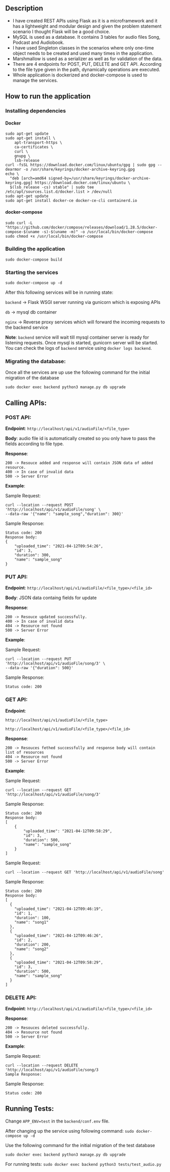 ## Description
* I have created REST APIs using Flask as it is a microframework and it has a lightweight and modular design and given the problem statement scenario I thought Flask will be a good choice.   
* MySQL is used as a database. It contains 3 tables for audio files Song, Podcast and Audiobook.   
* I have used Singleton classes in the scenarios where only one-time object needs to be created and used many times in the application.   
* Marshmallow is used as a serializer as well as for validation of the data. 
* There are 4 endpoints for POST, PUT, DELETE and GET API. According to the file type given in the path, dynamically operations are executed.
* Whole application is dockerized and docker-compose is used to manage the services.
## How to run the application
### Installing dependencies
#### Docker
```
sudo apt-get update
sudo apt-get install \
    apt-transport-https \
    ca-certificates \
    curl \
    gnupg \
    lsb-release
curl -fsSL https://download.docker.com/linux/ubuntu/gpg | sudo gpg --dearmor -o /usr/share/keyrings/docker-archive-keyring.gpg
echo \
  "deb [arch=amd64 signed-by=/usr/share/keyrings/docker-archive-keyring.gpg] https://download.docker.com/linux/ubuntu \
  $(lsb_release -cs) stable" | sudo tee /etc/apt/sources.list.d/docker.list > /dev/null
sudo apt-get update
sudo apt-get install docker-ce docker-ce-cli containerd.io
```
#### docker-compose
```
sudo curl -L "https://github.com/docker/compose/releases/download/1.28.5/docker-compose-$(uname -s)-$(uname -m)" -o /usr/local/bin/docker-compose
sudo chmod +x /usr/local/bin/docker-compose
```
### Building the application
```
sudo docker-compose build
```
### Starting the services
```
sudo docker-compose up -d
```

After this following services will be in running state:

``backend`` -> Flask WSGI server running via gunicorn which is exposing APIs 

``db`` -> mysql db container

``nginx`` -> Reverse proxy services which will forward the incoming requests to the backend service

**Note**: ``backend`` service will wait till mysql container server is ready for listening requests. Once mysql is started, gunicorn server will be started. 
You can check the logs of ``backend`` service using ``docker logs backend``.

### Migrating the database:
Once all the services are up use the following command for the initial migration of the database
```
sudo docker exec backend python3 manage.py db upgrade
```

## Calling APIs:
### POST API:
**Endpoint**: ``http://localhost/api/v1/audioFile/<file_type>``

**Body**:
audio file id is automatically created so you only have to pass the fields according to file type.

**Response**:
```
200 -> Resouce added and response will contain JSON data of added resource.
400 -> In case of invalid data
500 -> Server Error
```

**Example**:

Sample Request:
```
curl --location --request POST 'http://localhost/api/v1/audioFile/song' \
--data-raw '{"name": "sample_song","duration": 300}'
```
Sample Response:
```
Status code: 200
Response body:
{
	"uploaded_time": "2021-04-12T09:54:26",
	"id": 3,
	"duration": 300,
	"name": "sample_song"
}
```

### PUT API:
**Endpoint**: ``http://localhost/api/v1/audioFile/<file_type>/<file_id>``

**Body**:
JSON data containg fields for update

**Response**:
```
200 -> Resouce updated successfully.
400 -> In case of invalid data
404 -> Resource not found
500 -> Server Error
```

**Example**:

Sample Request:
```
curl --location --request PUT 'http://localhost/api/v1/audioFile/song/3' \
--data-raw '{"duration": 500}'
```
Sample Response:
```
Status code: 200
```

### GET API:

**Endpoint**: 

``http://localhost/api/v1/audioFile/<file_type>``


``http://localhost/api/v1/audioFile/<file_type>/<file_id>``

**Response**:
```
200 -> Resouces fethed successfully and response body will contain list of resources
404 -> Resource not found
500 -> Server Error
```

**Example**:

Sample Request:
```
curl --location --request GET 'http://localhost/api/v1/audioFile/song/3'
```

Sample Response:
```
Status code: 200
Response body:
[
	{
		"uploaded_time": "2021-04-12T09:58:29",
		"id": 3,
		"duration": 500,
		"name": "sample_song"
	}
]
```

Sample Request:
```
curl --location --request GET 'http://localhost/api/v1/audioFile/song'
```
Sample Response:
```
Status code: 200
Response body:
[
  {
    "uploaded_time": "2021-04-12T09:46:19",
    "id": 1,
    "duration": 100,
    "name": "song1"
  },
  {
    "uploaded_time": "2021-04-12T09:46:26",
    "id": 2,
    "duration": 200,
    "name": "song2"
  },
  {
    "uploaded_time": "2021-04-12T09:58:29",
    "id": 3,
    "duration": 500,
    "name": "sample_song"
  }
]
```


### DELETE API:
**Endpoint**: ``http://localhost/api/v1/audioFile/<file_type>/<file_id>``

**Response**:
```
200 -> Resouces deleted successfully.
404 -> Resource not found
500 -> Server Error
```

**Example**:

Sample Request:
```
curl --location --request DELETE 'http://localhost/api/v1/audioFile/song/3
Sample Response:
```

Sample Response:
```
Status code: 200
```

## Running Tests:
Change ``APP_ENV=test`` in the ``backend/conf.env`` file.

After changing up the service using following command:
``sudo docker-compose up -d``

Use the following command for the initial migration of the test database
```
sudo docker exec backend python3 manage.py db upgrade
```

For running tests:
``sudo docker exec backend python3 tests/test_audio.py``
